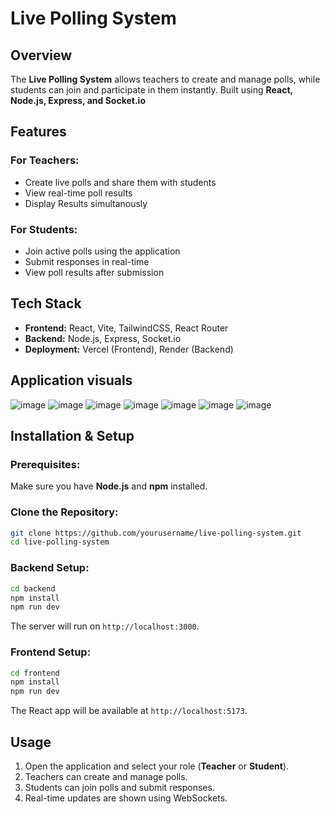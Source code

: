 # Live Polling System

## Overview
The **Live Polling System**  allows teachers to create and manage polls, while students can join and participate in them instantly. Built using **React, Node.js, Express, and Socket.io**

## Features
### For Teachers:
- Create live polls and share them with students
- View real-time poll results
- Display Results simultanously

### For Students:
- Join active polls using the application
- Submit responses in real-time
- View poll results after submission

## Tech Stack
- **Frontend:** React, Vite, TailwindCSS, React Router
- **Backend:** Node.js, Express, Socket.io
- **Deployment:** Vercel (Frontend), Render (Backend)

## Application visuals
![image](https://github.com/user-attachments/assets/d389dbe7-cfcd-4718-9b64-0441b5cdb4bf)
![image](https://github.com/user-attachments/assets/e0d2f9ef-b824-4385-9ef8-90a27b96516b)
![image](https://github.com/user-attachments/assets/92f8beca-cc15-4da0-965e-3b38fc521156)
![image](https://github.com/user-attachments/assets/68d09ca8-c51d-448a-a32f-d99332e52a23)
![image](https://github.com/user-attachments/assets/0733a995-24f4-4fb4-a69f-8ae7d0ae37b7)
![image](https://github.com/user-attachments/assets/895fbd91-4e38-4e77-ac92-3f0be1b008f3)
![image](https://github.com/user-attachments/assets/f9906d76-d47b-4e7a-a5b1-fe85828cf490)

## Installation & Setup
### Prerequisites:
Make sure you have **Node.js** and **npm** installed.

### Clone the Repository:
```bash
git clone https://github.com/yourusername/live-polling-system.git
cd live-polling-system
```

### Backend Setup:
```bash
cd backend
npm install
npm run dev
```
The server will run on `http://localhost:3000`.

### Frontend Setup:
```bash
cd frontend
npm install
npm run dev
```
The React app will be available at `http://localhost:5173`.

## Usage
1. Open the application and select your role (**Teacher** or **Student**).
2. Teachers can create and manage polls.
3. Students can join polls and submit responses.
4. Real-time updates are shown using WebSockets.

